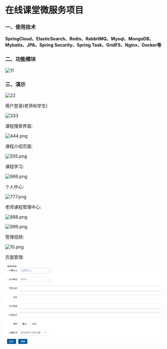 # 在线课堂微服务项目

### 一、使用技术

**SpringCloud、ElasticSearch、Redis、RabbitMQ、Mysql、MongoDB、Mybatis、JPA、Spring Security、Spring Task、GridFS、Nginx、Docker等**

### 二、功能模块

![11](https://gitee.com/zxzxin/xcEduService/raw/master/assets/1566407444517.png)

### 三、演示

![22](https://gitee.com/zxzxin/xcEduService/raw/master/assets/1566399145982.png)

用户登录(老师和学生)

![333](https://gitee.com/zxzxin/xcEduService/raw/master/assets/1566399204620.png)

课程搜索界面:

![444.png](https://gitee.com/zxzxin/xcEduService/raw/master/assets/1566407230525.png)

课程介绍页面:

![555.png](https://gitee.com/zxzxin/xcEduService/raw/master/assets/1566407498304.png)

课程学习:

![666.png](https://gitee.com/zxzxin/xcEduService/raw/master/assets/1560789038533.png)

个人中心:

![777.png](https://gitee.com/zxzxin/xcEduService/raw/master/assets/1566408677242.png)

老师课程管理中心:

![888.png](https://gitee.com/zxzxin/xcEduService/raw/master/assets/1566408519621.png)

![999.png](https://gitee.com/zxzxin/xcEduService/raw/master/assets/1566408579487.png)

管理视频:

![10.png](https://gitee.com/zxzxin/xcEduService/raw/master/assets/1566408605828.png)

页面管理:

![1542195579711.png](assets/1542195579711.png)